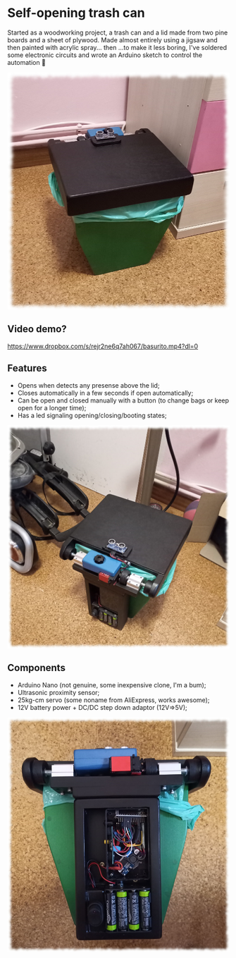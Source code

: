 # Self-opening trash can

Started as a woodworking project, a trash can and a lid made from two pine boards and a sheet of plywood. Made almost entirely using a jigsaw and then painted with acrylic spray... then ...to make it less boring, I've soldered some electronic circuits and wrote an Arduino sketch to control the automation :robot:

![](front.jpg)

## Video demo?
https://www.dropbox.com/s/rejr2ne6q7ah067/basurito.mp4?dl=0

## Features

* Opens when detects any presense above the lid;
* Closes automatically in a few seconds if open automatically;
* Can be open and closed manually with a button (to change bags or keep open for a longer time);
* Has a led signaling opening/closing/booting states;

![](rear.jpg)

## Components

* Arduino Nano (not genuine, some inexpensive clone, I'm a bum);
* Ultrasonic proximity sensor;
* 25kg-cm servo (some noname from AliExpress, works awesome);
* 12V battery power + DC/DC step down adaptor (12V=>5V);

![](internal.jpg)
